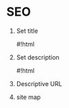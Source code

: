 SEO
===

1. Set title

    #!html
    <title></title> 

2. Set description

    #!html    
    <meta name="description" content="">

3. Descriptive URL

4. site map 